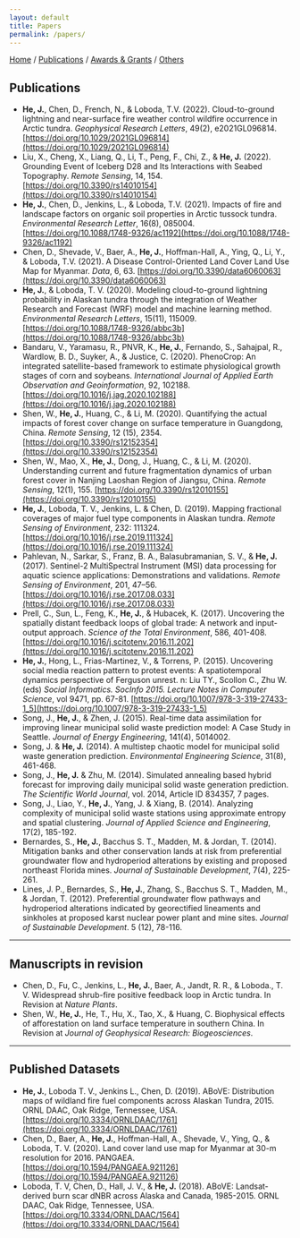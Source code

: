 ```yaml
---
layout: default
title: Papers
permalink: /papers/
---
```

[Home](/) / [Publications](/papers/) /  [Awards & Grants](/awards/) /  [Others](/others/)

## Publications
- **He, J.**, Chen, D., French, N., & Loboda, T.V. (2022). Cloud-to-ground lightning and near-surface fire weather control wildfire occurrence in Arctic tundra. *Geophysical Research Letters*, 49(2), e2021GL096814. [https://doi.org/10.1029/2021GL096814](https://doi.org/10.1029/2021GL096814)    
- Liu, X., Cheng, X., Liang, Q., Li, T., Peng, F., Chi, Z., & **He, J.** (2022). Grounding Event of Iceberg D28 and Its Interactions with Seabed Topography. *Remote Sensing*, 14, 154. [https://doi.org/10.3390/rs14010154](https://doi.org/10.3390/rs14010154)  
- **He, J.**, Chen, D., Jenkins, L., & Loboda, T.V. (2021). Impacts of fire and landscape factors on organic soil properties in Arctic tussock tundra. *Environmental Research Letter*, 16(8), 085004. [https://doi.org/10.1088/1748-9326/ac1192](https://doi.org/10.1088/1748-9326/ac1192)   
- Chen, D., Shevade, V., Baer, A., **He, J.**, Hoffman-Hall, A., Ying, Q., Li, Y., & Loboda, T.V. (2021). A Disease Control-Oriented Land Cover Land Use Map for Myanmar. *Data*, 6, 63. [https://doi.org/10.3390/data6060063](https://doi.org/10.3390/data6060063)     
- **He, J.**, & Loboda, T. V. (2020). Modeling cloud-to-ground lightning probability in Alaskan tundra through the integration of Weather Research and Forecast (WRF) model and machine learning method. *Environmental Research Letters*, 15(11), 115009. [https://doi.org/10.1088/1748-9326/abbc3b](https://doi.org/10.1088/1748-9326/abbc3b)   
- Bandaru, V., Yaramasu, R., PNVR, K., **He, J.**, Fernando, S., Sahajpal, R., Wardlow, B. D., Suyker, A., & Justice, C. (2020). PhenoCrop: An integrated satellite-based framework to estimate physiological growth stages of corn and soybeans. *International Journal of Applied Earth Observation and Geoinformation*, 92, 102188. [https://doi.org/10.1016/j.jag.2020.102188](https://doi.org/10.1016/j.jag.2020.102188)  
- Shen, W., **He, J.**, Huang, C., & Li, M. (2020). Quantifying the actual impacts of forest cover change on surface temperature in Guangdong, China. *Remote Sensing*, 12 (15), 2354. [https://doi.org/10.3390/rs12152354](https://doi.org/10.3390/rs12152354)      
- Shen, W., Mao, X., **He, J.**, Dong, J., Huang, C., & Li, M. (2020). Understanding current and future fragmentation dynamics of urban forest cover in Nanjing Laoshan Region of Jiangsu, China. *Remote Sensing*, 12(1), 155. [https://doi.org/10.3390/rs12010155](https://doi.org/10.3390/rs12010155)   
- **He, J.**, Loboda, T. V., Jenkins, L. & Chen, D. (2019). Mapping fractional coverages of major fuel type components in Alaskan tundra. *Remote Sensing of Environment*, 232: 111324. [https://doi.org/10.1016/j.rse.2019.111324](https://doi.org/10.1016/j.rse.2019.111324)  
- Pahlevan, N., Sarkar, S., Franz, B. A., Balasubramanian, S. V., & **He, J.** (2017). Sentinel-2 MultiSpectral Instrument (MSI) data processing for aquatic science applications: Demonstrations and validations. *Remote Sensing of Environment*, 201, 47–56. [https://doi.org/10.1016/j.rse.2017.08.033](https://doi.org/10.1016/j.rse.2017.08.033)  
- Prell, C., Sun, L., Feng, K., **He, J.**, & Hubacek, K. (2017). Uncovering the spatially distant feedback loops of global trade: A network and input-output approach. *Science of the Total Environment*, 586, 401-408. [https://doi.org/10.1016/j.scitotenv.2016.11.202](https://doi.org/10.1016/j.scitotenv.2016.11.202)         
- **He, J.**, Hong, L., Frias-Martinez, V., & Torrens, P. (2015). Uncovering social media reaction pattern to protest events: A spatiotemporal dynamics perspective of Ferguson unrest. n: Liu TY., Scollon C., Zhu W. (eds) *Social Informatics. SocInfo 2015. Lecture Notes in Computer Science*, vol 9471, pp. 67-81. [https://doi.org/10.1007/978-3-319-27433-1_5](https://doi.org/10.1007/978-3-319-27433-1_5)      
- Song, J., **He, J.**, & Zhen, J. (2015). Real-time data assimilation for improving linear municipal solid waste prediction model: A Case Study in Seattle. *Journal of Energy Engineering*, 141(4), 5014002.   
- Song, J. & **He, J.** (2014). A multistep chaotic model for municipal solid waste generation prediction. *Environmental Engineering Science*, 31(8), 461-468.     
- Song, J., **He, J.** & Zhu, M. (2014). Simulated annealing based hybrid forecast for improving daily municipal solid waste generation prediction. *The Scientific World Journal*, vol. 2014, Article ID 834357, 7 pages.  
- Song, J., Liao, Y., **He, J.**, Yang, J. & Xiang, B. (2014). Analyzing complexity of municipal solid waste stations using approximate entropy and spatial clustering. *Journal of Applied Science and Engineering*, 17(2), 185-192.   
- Bernardes, S., **He, J.**, Bacchus S. T., Madden, M. & Jordan, T. (2014). Mitigation banks and other conservation lands at risk from preferential groundwater flow and hydroperiod alterations by existing and proposed northeast Florida mines. *Journal of Sustainable Development*, 7(4), 225-261.    
- Lines, J. P., Bernardes, S., **He, J.**, Zhang, S., Bacchus S. T., Madden, M., & Jordan, T. (2012). Preferential groundwater flow pathways and hydroperiod alterations indicated by georectified lineaments and sinkholes at proposed karst nuclear power plant and mine sites. *Journal of Sustainable Development*. 5 (12), 78-116.  


---
## Manuscripts in revision
- Chen, D., Fu, C., Jenkins, L., **He, J.**, Baer, A., Jandt, R. R., & Loboda., T. V. Widespread shrub-fire positive feedback loop in Arctic tundra. In Revision at *Nature Plants*.      
- Shen, W., **He, J.**, He, T., Hu, X., Tao, X., & Huang, C. Biophysical effects of afforestation on land surface temperature in southern China. In Revision at *Journal of Geophysical Research: Biogeosciences*.


---
## Published Datasets
- **He, J.**, Loboda T. V., Jenkins L., Chen, D. (2019). ABoVE: Distribution maps of wildland fire fuel components across Alaskan Tundra, 2015. ORNL DAAC, Oak Ridge, Tennessee, USA. [https://doi.org/10.3334/ORNLDAAC/1761](https://doi.org/10.3334/ORNLDAAC/1761)     
- Chen, D., Baer, A., **He, J.**, Hoffman-Hall, A., Shevade, V., Ying, Q., & Loboda, T. V. (2020). Land cover land use map for Myanmar at 30-m resolution for 2016. PANGAEA. [https://doi.org/10.1594/PANGAEA.921126](https://doi.org/10.1594/PANGAEA.921126)     
- Loboda, T. V, Chen, D., Hall, J. V., & **He, J.** (2018). ABoVE: Landsat-derived burn scar dNBR across Alaska and Canada, 1985-2015. ORNL DAAC, Oak Ridge, Tennessee, USA. [https://doi.org/10.3334/ORNLDAAC/1564](https://doi.org/10.3334/ORNLDAAC/1564)

